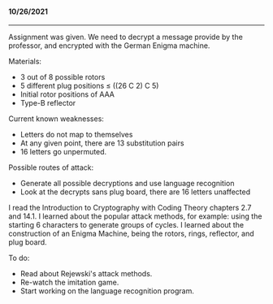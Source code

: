 ####  10/26/2021

---

Assignment was given. We need to decrypt a message provide by the professor, and encrypted with the German Enigma machine.

Materials:

* 3 out of 8 possible rotors
* 5 different plug positions $\leq$ ((26 C 2) C 5)
* Initial rotor positions of AAA
* Type-B reflector

Current known weaknesses:

* Letters do not map to themselves
* At any given point, there are 13 substitution pairs
* 16 letters go unpermuted.

Possible routes of attack:

* Generate all possible decryptions and use language recognition
* Look at the decrypts sans plug board, there are 16 letters unaffected

I read the Introduction to Cryptography with Coding Theory chapters 2.7 and 14.1. I learned about the popular attack methods, for example: using the starting 6 characters to generate groups of cycles. I learned about the construction of an Enigma Machine, being the rotors, rings, reflector, and plug board. 

To do: 

* Read about Rejewski's attack methods.
* Re-watch the imitation game.
* Start working on the language recognition program.

